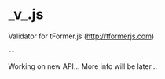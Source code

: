 \_v\_.js
======

Validator for tFormer.js (http://tformerjs.com)

--

Working on new API...
More info will be later...
